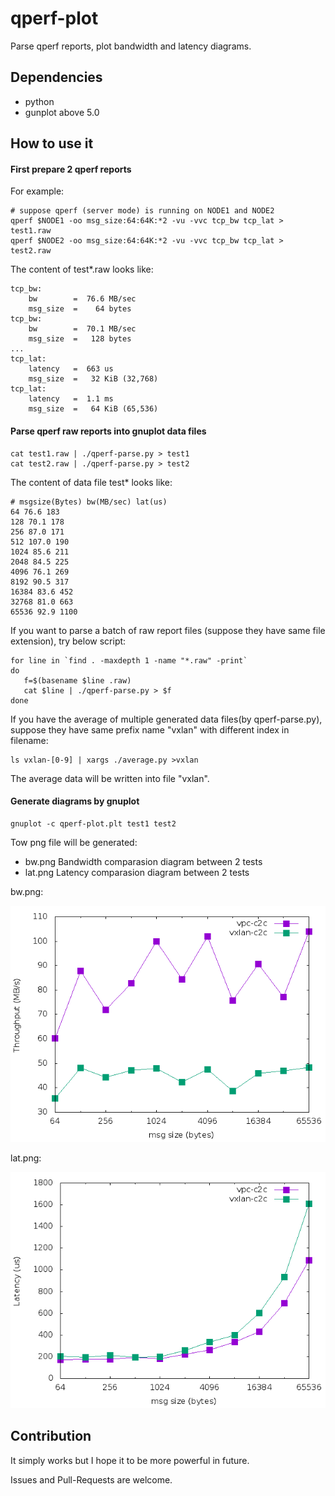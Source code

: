 # qperf-plot

Parse qperf reports, plot bandwidth and latency diagrams.

## Dependencies
- python
- gunplot above 5.0

## How to use it
#### First prepare 2 qperf reports

For example:
```
# suppose qperf (server mode) is running on NODE1 and NODE2
qperf $NODE1 -oo msg_size:64:64K:*2 -vu -vvc tcp_bw tcp_lat > test1.raw
qperf $NODE2 -oo msg_size:64:64K:*2 -vu -vvc tcp_bw tcp_lat > test2.raw
```
The content of test*.raw looks like:
```
tcp_bw:
    bw        =  76.6 MB/sec
    msg_size  =    64 bytes
tcp_bw:
    bw        =  70.1 MB/sec
    msg_size  =   128 bytes
...
tcp_lat:
    latency   =  663 us
    msg_size  =   32 KiB (32,768)
tcp_lat:
    latency   =  1.1 ms
    msg_size  =   64 KiB (65,536)
```

#### Parse qperf raw reports into gnuplot data files
```
cat test1.raw | ./qperf-parse.py > test1
cat test2.raw | ./qperf-parse.py > test2

```
The content of data file test* looks like:
```
# msgsize(Bytes) bw(MB/sec) lat(us)
64 76.6 183
128 70.1 178
256 87.0 171
512 107.0 190
1024 85.6 211
2048 84.5 225
4096 76.1 269
8192 90.5 317
16384 83.6 452
32768 81.0 663
65536 92.9 1100
```

If you want to parse a batch of raw report files (suppose they have same file extension), try below script:

```
for line in `find . -maxdepth 1 -name "*.raw" -print`
do
   f=$(basename $line .raw)
   cat $line | ./qperf-parse.py > $f
done
```

If you have the average of multiple generated data files(by qperf-parse.py), suppose they have same prefix name "vxlan" with different index in filename:
```
ls vxlan-[0-9] | xargs ./average.py >vxlan
```
The average data will be written into file "vxlan".

#### Generate diagrams by gnuplot
```
gnuplot -c qperf-plot.plt test1 test2
```

Tow png file will be generated:

- bw.png   Bandwidth comparasion diagram between 2 tests
- lat.png  Latency comparasion diagram between 2 tests

bw.png:

![Alt text](example-stuff/bw.png?raw=true "bw.png")

lat.png:

![Alt text](example-stuff/lat.png?raw=true "lat.png")


## Contribution
It simply works but I hope it to be more powerful in future.

Issues and Pull-Requests are welcome.
